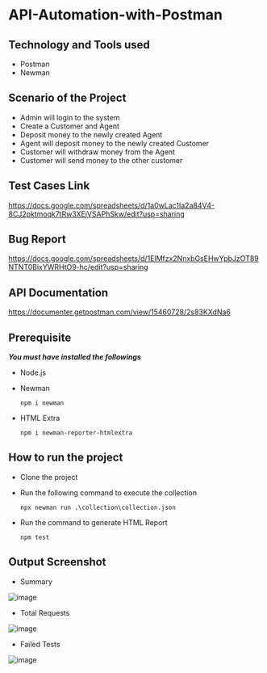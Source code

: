 # API-Automation-with-Postman

## Technology and Tools used
- Postman
- Newman

## Scenario of the Project
- Admin will login to the system
- Create a Customer and Agent
- Deposit money to the newly created Agent
- Agent will deposit money to the newly created Customer
- Customer will withdraw money from the Agent
- Customer will send money to the other customer

## Test Cases Link
https://docs.google.com/spreadsheets/d/1a0wLac1Ia2a84V4-8CJ2pktmoqk7tRw3XEjVSAPhSkw/edit?usp=sharing

## Bug Report
https://docs.google.com/spreadsheets/d/1ElMfzx2NnxbGsEHwYpbJzOT89NTNT0BixYWRHtO9-hc/edit?usp=sharing

## API Documentation
https://documenter.getpostman.com/view/15460728/2s83KXdNa6

## Prerequisite
***You must have installed the followings***
- Node.js
- Newman

      npm i newman
      
- HTML Extra

      npm i newman-reporter-htmlextra
      

## How to run the project
- Clone the project
- Run the following command to execute the collection

      npx newman run .\collection\collection.json 

- Run the command to generate HTML Report

      npm test 

## Output Screenshot
- Summary

![image](https://user-images.githubusercontent.com/58165269/192123935-449bd234-eea2-4ded-9f3e-3f537435020b.png)


- Total Requests

![image](https://user-images.githubusercontent.com/58165269/192123969-5f023ef9-428b-4a10-9948-98dfbe94d13e.png)


- Failed Tests

![image](https://user-images.githubusercontent.com/58165269/192123981-3a15357b-5b34-4ff4-83b1-55da9fd34b67.png)




